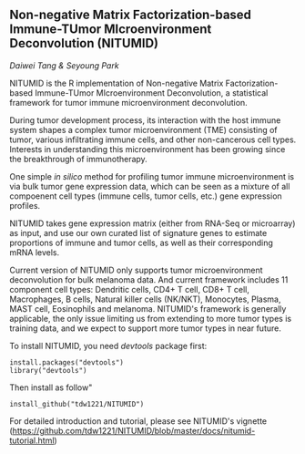 ## Non-negative Matrix Factorization-based Immune-TUmor MIcroenvironment Deconvolution (NITUMID)
*Daiwei Tang & Seyoung Park*

NITUMID is the R implementation of Non-negative Matrix Factorization-based Immune-TUmor MIcroenvironment Deconvolution, a statistical framework for tumor immune microenvironment deconvolution. 

During tumor development process, its interaction with the host immune system shapes a complex tumor microenvironment (TME) consisting of tumor, various infiltrating immune cells, and other non-cancerous cell types. Interests in understanding this microenvironment has been growing since the breakthrough of immunotherapy. 

One simple *in silico* method for profiling tumor immune microenvironment is via bulk tumor gene expression data, which can be seen as a mixture of all compoenent cell types (immune cells, tumor cells, etc.) gene expression profiles. 

NITUMID takes gene expression matrix (either from RNA-Seq or microarray) as input, and use our own curated list of signature genes to estimate proportions of immune and tumor cells, as well as their corresponding mRNA levels.


Current version of NITUMID only supports tumor microenvironment deconvolution for bulk melanoma data. And current framework includes 11 component cell types: Dendritic cells, CD4+ T cell, CD8+ T cell, Macrophages, B cells, Natural killer cells (NK/NKT), Monocytes, Plasma, MAST cell, Eosinophils and melanoma. NITUMID's framework is generally applicable, the only issue limiting us from extending to more tumor types is training data, and we expect to support more tumor types in near future.

To install NITUMID, you need *devtools* package first:
```{R}
install.packages("devtools")
library("devtools")
```

Then install as follow"
```{R}
install_github("tdw1221/NITUMID")
```

For detailed introduction and tutorial, please see NITUMID's vignette (https://github.com/tdw1221/NITUMID/blob/master/docs/nitumid-tutorial.html)
